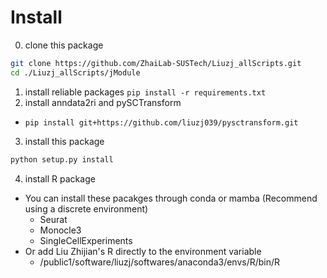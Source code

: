 # Install
0. clone this package
```bash
git clone https://github.com/ZhaiLab-SUSTech/Liuzj_allScripts.git
cd ./Liuzj_allScripts/jModule
```
1. install reliable packages
`pip install -r requirements.txt`
2. install anndata2ri and pySCTransform
  - `pip install git+https://github.com/liuzj039/pysctransform.git`
3. install this package
```bash
python setup.py install
```
4. install R package
- You can install these pacakges through conda or mamba (Recommend using a discrete environment)
  - Seurat
  - Monocle3
  - SingleCellExperiments
- Or add Liu Zhijian's R directly to the environment variable
  - /public1/software/liuzj/softwares/anaconda3/envs/R/bin/R
